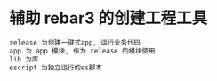 # 辅助 rebar3 的创建工程工具

```sh
release 为创建一键式app, 运行业务代码
app 为 app 模块, 作为 release 的模块使用
lib 为库
escript 为独立运行的es脚本
```
